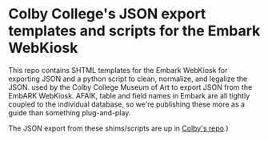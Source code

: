 # Colby College's JSON export templates and scripts for the Embark WebKiosk
This repo contains SHTML templates for the Embark WebKiosk for exporting JSON and a python script to clean, normalize, and legalize the JSON. used by the Colby College Museum of Art to export JSON from the EmbARK WebKiosk. AFAIK, table and field names in Embark are all tightly coupled to the individual database, so we're publishing these more as a guide than something plug-and-play.

The JSON export from these shims/scripts are up in [Colby's repo](https://github.com/ColbyMuseum/MuseumLOD).) 
